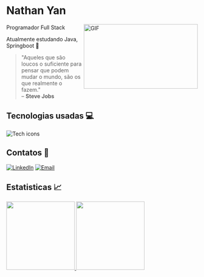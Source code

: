 # Nathan Yan


<img src="https://i.gifer.com/75xZ.gif" align="right" width="300" height="170" alt="GIF" />

Programador Full Stack

Atualmente estudando Java, Springboot 📖

> "Aqueles que são loucos o suficiente para pensar que podem mudar o mundo, são os que realmente o fazem."  
> – **Steve Jobs**

## Tecnologias usadas 💻

![Tech icons](https://skillicons.dev/icons?i=git,html,css,js,typescript,nodejs,react,nextjs,java,spring)


## Contatos 📲

[![LinkedIn](https://skillicons.dev/icons?i=linkedin)](https://www.linkedin.com/in/nathan-yan-alves/) [![Email](https://skillicons.dev/icons?i=gmail)](mailto:nathan_yan_alves@hotmail.com)


## Estatisticas 📈

<div id="stats" style="height:200px;">
    <a href="https://github.com/NathanYanDev">
    <img loading="lazy" height="180em" src="https://github-readme-stats.vercel.app/api/top-langs/?username=NathanYanDev&layout=compact&langs_count=7&theme=dracula"/>
    <img loading="lazy" height="180em" src="https://github-readme-stats.vercel.app/api?username=NathanYanDev&show_icons=true&theme=dracula&include_all_commits=true&count_private=true"/>  
</div>

